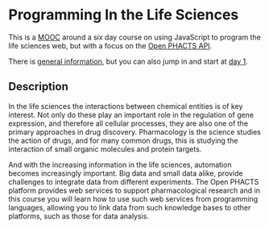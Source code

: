 # Programming In the Life Sciences

This is a [MOOC](https://egonw.github.io/pils/) around a six day course on using JavaScript to program the life sciences web, but with a focus on the [Open PHACTS API](https://dev.openphacts.org/).

There is [general information](index.md), but you can also jump in and start at [day 1](day1.md).

Description
-----------

In the life sciences the interactions between chemical entities is of key interest. Not only do these play an important role in the regulation of gene expression, and therefore all cellular processes, they are also one of the primary approaches in drug discovery. Pharmacology is the science studies the action of drugs, and for many common drugs, this is studying the interaction of small organic molecules and protein targets.

And with the increasing information in the life sciences, automation becomes increasingly important. Big data and small data alike, provide challenges to integrate data from different experiments. The Open PHACTS platform provides web services to support pharmacological research and in this course you will learn how to use such web services from programming languages, allowing you to link data from such knowledge bases to other platforms, such as those for data analysis.
